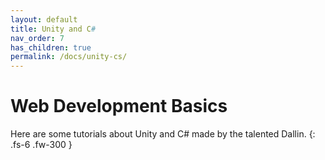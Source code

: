 ```yaml
---
layout: default
title: Unity and C#
nav_order: 7
has_children: true
permalink: /docs/unity-cs/
---
```


# Web Development Basics

Here are some tutorials about Unity and C# made by the talented Dallin.
{: .fs-6 .fw-300 }
